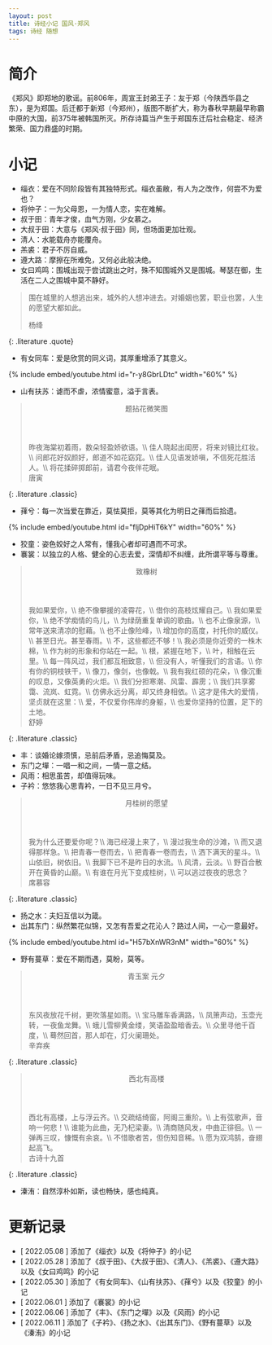 ```yaml
---
layout: post
title: 诗经小记 国风·郑风
tags: 诗经 随想
---
```


# 简介

《郑风》即郑地的歌谣。前806年，周宣王封弟王子：友于郑（今陕西华县之东），是为郑国。后迁都于新郑（今郑州），版图不断扩大，称为春秋早期最早称霸中原的大国，前375年被韩国所灭。所存诗篇当产生于郑国东迁后社会稳定、经济繁荣、国力鼎盛的时期。

# 小记

- 缁衣：爱在不同阶段皆有其独特形式。缁衣虽敝，有人为之改作，何尝不为爱也？
- 将仲子：一为父母恩，一为情人恋，实在难解。
- 叔于田：青年才俊，血气方刚，少女慕之。
- 大叔于田：大意与《郑风·叔于田》同，但场面更加壮观。
- 清人：水能载舟亦能覆舟。
- 羔裘：君子不厉自威。
- 遵大路：摩擦在所难免，又何必此般决绝。
- 女曰鸡鸣：围城出现于尝试跳出之时，殊不知围城外又是围城。琴瑟在御，生活在二人之围城中莫不静好。

> 围在城里的人想逃出来，城外的人想冲进去。对婚姻也罢，职业也罢，人生的愿望大都如此。
> <footer>杨绛</footer>
{: .literature .quote}

- 有女同车：爱是欣赏的同义词，其厚重增添了其意义。

{% include embed/youtube.html id="r-y8GbrLDtc" width="60%" %}

- 山有扶苏：谑而不虐，浓情蜜意，溢于言表。

> <header>题拈花微笑图</header>
> 昨夜海棠初着雨，数朵轻盈娇欲语。\\
> 佳人晓起出闺房，将来对镜比红妆。\\
> 问郎花好奴颜好，郎道不如花窈窕。\\
> 佳人见语发娇嗔，不信死花胜活人。\\
> 将花揉碎掷郎前，请君今夜伴花眠。
> <footer>唐寅</footer>
{: .literature .classic}

- 萚兮：每一次当爱在靠近，莫怯莫拒，莫等其化为明日之萚而后拾遗。

{% include embed/youtube.html id="fIjDpHiT6kY" width="60%" %}

- 狡童：姿色姣好之人常有，懂我心者却可遇而不可求。
- 褰裳：以独立的人格、健全的心志去爱，深情却不纠缠，此所谓平等与尊重。

> <header>致橡树</header>
> 我如果爱你，\\
> 绝不像攀援的凌霄花，\\
> 借你的高枝炫耀自己。\\
> 我如果爱你，\\
> 绝不学痴情的鸟儿，\\
> 为绿荫重复单调的歌曲。\\
> 也不止像泉源，\\
> 常年送来清凉的慰藉。\\
> 也不止像险峰，\\
> 增加你的高度，衬托你的威仪。\\
> 甚至日光。甚至春雨。\\
> 不，这些都还不够！\\
> 我必须是你近旁的一株木棉，\\
> 作为树的形象和你站在一起。\\
> 根，紧握在地下，\\
> 叶，相触在云里。\\
> 每一阵风过，我们都互相致意，\\
> 但没有人，听懂我们的言语。\\
> 你有你的铜枝铁干，\\
> 像刀，像剑，也像戟。\\
> 我有我红硕的花朵，\\
> 像沉重的叹息，又像英勇的火炬。\\
> 我们分担寒潮、风雷、霹雳；\\
> 我们共享雾霭、流岚、虹霓。\\
> 仿佛永远分离，却又终身相依。\\
> 这才是伟大的爱情，坚贞就在这里：\\
> 爱，不仅爱你伟岸的身躯，\\
> 也爱你坚持的位置，足下的土地。
> <footer>舒婷</footer>
{: .literature .classic}

- 丰：谈婚论嫁须慎，忌前后矛盾，忌追悔莫及。
- 东门之墠：一唱一和之间，一情一意之结。
- 风雨：相思虽苦，却值得玩味。
- 子衿：悠悠我心思青衿，一日不见三月兮。

> <header>月桂树的愿望</header>
> 我为什么还要爱你呢？\\
> 海已经漫上来了，\\
> 漫过我生命的沙滩，\\
> 而又退得那样急。\\
> 把青春一卷而去，\\
> 把青春一卷而去，\\
> 洒下满天的星斗。\\
> 山依旧，树依旧。\\
> 我脚下已不是昨日的水流。\\
> 风清，云淡。\\
> 野百合散开在黄昏的山巅。\\
> 有谁在月光下变成桂树，\\
> 可以逃过夜夜的思念？
> <footer>席慕容</footer>
{: .literature .classic}

- 扬之水：夫妇互信以为箴。
- 出其东门：纵然繁花似锦，又怎有吾爱之花沁人？路过人间，一心一意最好。

{% include embed/youtube.html id="H57bXnWR3nM" width="60%" %}

- 野有蔓草：爱在不期而遇，莫盼，莫等。

> <header>青玉案 元夕</header>
> 东风夜放花千树，更吹落星如雨。\\
> 宝马雕车香满路，\\
> 凤箫声动，玉壶光转，一夜鱼龙舞。\\
> 蛾儿雪柳黄金缕，笑语盈盈暗香去。\\
> 众里寻他千百度，\\
> 蓦然回首，那人却在，灯火阑珊处。
> <footer>辛弃疾</footer>
{: .literature .classic}

> <header>西北有高楼</header>
> 西北有高楼，上与浮云齐。\\
> 交疏结绮窗，阿阁三重阶。\\
> 上有弦歌声，音响一何悲！\\
> 谁能为此曲，无乃杞梁妻。\\
> 清商随风发，中曲正徘徊。\\
> 一弹再三叹，慷慨有余哀。\\
> 不惜歌者苦，但伤知音稀。\\
> 愿为双鸿鹄，奋翅起高飞。
> <footer>古诗十九首</footer>
{: .literature .classic}

- 溱洧：自然淳朴如斯，读也畅快，感也纯真。

# 更新记录

- [ 2022.05.08 ] 添加了《缁衣》以及《将仲子》的小记
- [ 2022.05.28 ] 添加了《叔于田》、《大叔于田》、《清人》、《羔裘》、《遵大路》以及《女曰鸡鸣》的小记
- [ 2022.05.30 ] 添加了《有女同车》、《山有扶苏》、《萚兮》以及《狡童》的小记
- [ 2022.06.01 ] 添加了《褰裳》的小记
- [ 2022.06.06 ] 添加了《丰》、《东门之墠》以及《风雨》的小记
- [ 2022.06.11 ] 添加了《子衿》、《扬之水》、《出其东门》、《野有蔓草》以及《溱洧》的小记
